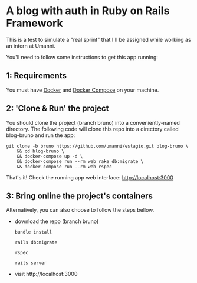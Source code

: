 #  A blog with auth in Ruby on Rails Framework

This is a test to simulate a "real sprint" that I'll be assigned while working as an intern at Umanni.

You'll need to follow some instructions to get this app running:

## 1: Requirements

You must have [Docker](https://docs.docker.com/) and
[Docker Compose](https://docs.docker.com/compose/) on your machine.


## 2: 'Clone & Run' the project

You should clone the project (branch bruno) into a conveniently-named directory. The following code will clone this repo into 
a directory called blog-bruno and run the app:

```
git clone -b bruno https://github.com/umanni/estagio.git blog-bruno \
	&& cd blog-bruno \
	&& docker-compose up -d \
	&& docker-compose run --rm web rake db:migrate \
	&& docker-compose run --rm web rspec
```

That's it! Check the running app web interface: [http://localhost:3000](http://localhost:3000)


## 3: Bring online the project's containers

Alternatively, you can also choose to follow the steps bellow.

- download the repo (branch bruno)

    `bundle install`
    
    `rails db:migrate`
   
    `rspec`

    `rails server`

- visit http://localhost:3000